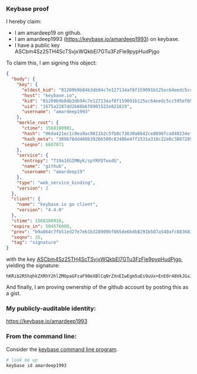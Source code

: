 ### Keybase proof

I hereby claim:

  * I am amardeep19 on github.
  * I am amardeep1993 (https://keybase.io/amardeep1993) on keybase.
  * I have a public key ASCbm4Sz25TH4ScTSvjxWQkbEl7GTu3FzFle9pypHudPjgo

To claim this, I am signing this object:

```json
{
  "body": {
    "key": {
      "eldest_kid": "01209b9b84b3db94c7e127134af8f159091b125ec64eedc5cc595ef69ca91ee74f8e0a",
      "host": "keybase.io",
      "kid": "01209b9b84b3db94c7e127134af8f159091b125ec64eedc5cc595ef69ca91ee74f8e0a",
      "uid": "1675a2287dd2b68b6f8901522e821819",
      "username": "amardeep1993"
    },
    "merkle_root": {
      "ctime": 1568180901,
      "hash": "06da421ec1c0ea9ac9811b2c5fb8c73630a6642ce8096fcad40234ef8c4657a99969670a3a77cb965c817a4e097db21a12fcd84239caeb6b73453b5f0200cca2",
      "hash_meta": "309b78dd460b39266500c82486e4ff1531a310c22e0c38072895175c1ffd768b",
      "seqno": 6607071
    },
    "service": {
      "entropy": "T19a1EGIMNyK/spYRFDTwxdG",
      "name": "github",
      "username": "amardeep19"
    },
    "type": "web_service_binding",
    "version": 2
  },
  "client": {
    "name": "keybase.io go client",
    "version": "4.4.0"
  },
  "ctime": 1568180910,
  "expire_in": 504576000,
  "prev": "b9a864c7fb51ed27e7eb1b328909bf865de6bdb8291b507a540afc883681c93e",
  "seqno": 35,
  "tag": "signature"
}
```

with the key [ASCbm4Sz25TH4ScTSvjxWQkbEl7GTu3FzFle9pypHudPjgo](https://keybase.io/amardeep1993), yielding the signature:

```
hKRib2R5hqhkZXRhY2hlZMOpaGFzaF90eXBlCqNrZXnEIwEgm5uEs9uUx+EnE0r48VkJGxJexk7txcxZXvacqR7nT44Kp3BheWxvYWTESpcCI8Qguahkx/tR7Sfn6xsyiQm/hl3mvbgpG1B6VAr8iDaByT7EIGnaQZPkHkN3h1QTG6N/coq+ryVH+roLsfmBuQl3sDK1AgHCo3NpZ8RADaCOqzocgLSVnXealyFVavFdwTQlggp0VZQ5rjEuJ5IK3Z9rsOoKwzzO7GNrA/FPWcg7FVllMrz7gG6+JCB7AqhzaWdfdHlwZSCkaGFzaIKkdHlwZQildmFsdWXEIIkyiA1xOceuVPQVTNiGXpmSCo9ze1wZh6zOeAumuAvto3RhZ80CAqd2ZXJzaW9uAQ==

```

And finally, I am proving ownership of the github account by posting this as a gist.

### My publicly-auditable identity:

https://keybase.io/amardeep1993

### From the command line:

Consider the [keybase command line program](https://keybase.io/download).

```bash
# look me up
keybase id amardeep1993
```
